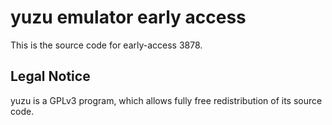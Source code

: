 yuzu emulator early access
=============

This is the source code for early-access 3878.

## Legal Notice

yuzu is a GPLv3 program, which allows fully free redistribution of its source code.